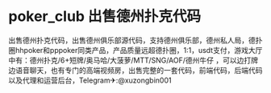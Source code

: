 # poker_club 出售德州扑克代码
出售德州扑克代码，出售德州俱乐部源代码，支持德州俱乐部，德州私人局，德扑圈hhpoker和pppoker同类产品，产品质量远超德扑圈，1:1，usdt支付，游戏大厅中有：德州扑克/6+短牌/奥马哈/大菠萝/MTT/SNG/AOF/德州牛仔 ，可以边打牌边语音聊天，也有专门的高端视频房，出售完整的一套代码，前端代码，后端代码以及代理和运营后台，Telegram✈:@xuzongbin001
